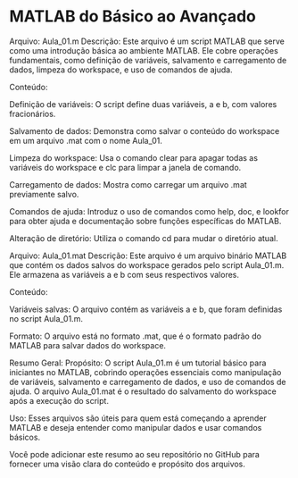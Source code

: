 # MATLAB do Básico ao Avançado

Arquivo: Aula_01.m
Descrição: Este arquivo é um script MATLAB que serve como uma introdução básica ao ambiente MATLAB. Ele cobre operações fundamentais, como definição de variáveis, salvamento e carregamento de dados, limpeza do workspace, e uso de comandos de ajuda.

Conteúdo:

Definição de variáveis: O script define duas variáveis, a e b, com valores fracionários.

Salvamento de dados: Demonstra como salvar o conteúdo do workspace em um arquivo .mat com o nome Aula_01.

Limpeza do workspace: Usa o comando clear para apagar todas as variáveis do workspace e clc para limpar a janela de comando.

Carregamento de dados: Mostra como carregar um arquivo .mat previamente salvo.

Comandos de ajuda: Introduz o uso de comandos como help, doc, e lookfor para obter ajuda e documentação sobre funções específicas do MATLAB.

Alteração de diretório: Utiliza o comando cd para mudar o diretório atual.

Arquivo: Aula_01.mat
Descrição: Este arquivo é um arquivo binário MATLAB que contém os dados salvos do workspace gerados pelo script Aula_01.m. Ele armazena as variáveis a e b com seus respectivos valores.

Conteúdo:

Variáveis salvas: O arquivo contém as variáveis a e b, que foram definidas no script Aula_01.m.

Formato: O arquivo está no formato .mat, que é o formato padrão do MATLAB para salvar dados do workspace.

Resumo Geral:
Propósito: O script Aula_01.m é um tutorial básico para iniciantes no MATLAB, cobrindo operações essenciais como manipulação de variáveis, salvamento e carregamento de dados, e uso de comandos de ajuda. O arquivo Aula_01.mat é o resultado do salvamento do workspace após a execução do script.

Uso: Esses arquivos são úteis para quem está começando a aprender MATLAB e deseja entender como manipular dados e usar comandos básicos.

Você pode adicionar este resumo ao seu repositório no GitHub para fornecer uma visão clara do conteúdo e propósito dos arquivos.
